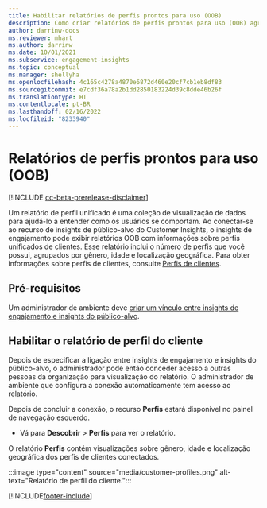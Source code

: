 ```yaml
---
title: Habilitar relatórios de perfis prontos para uso (OOB)
description: Como criar relatórios de perfis prontos para uso (OOB) agrupados por gênero, idade e município ou região de origem.
author: darrinw-docs
ms.reviewer: mhart
ms.author: darrinw
ms.date: 10/01/2021
ms.subservice: engagement-insights
ms.topic: conceptual
ms.manager: shellyha
ms.openlocfilehash: 4c165c4278a4870e6872d460e20cf7cb1eb8df83
ms.sourcegitcommit: e7cdf36a78a2b1dd2850183224d39c8dde46b26f
ms.translationtype: HT
ms.contentlocale: pt-BR
ms.lasthandoff: 02/16/2022
ms.locfileid: "8233940"
---
```

# <a name="out-of-box-oob-unified-profile-reports"></a>Relatórios de perfis prontos para uso (OOB)

[!INCLUDE [cc-beta-prerelease-disclaimer](includes/cc-beta-prerelease-disclaimer.md)]

Um relatório de perfil unificado é uma coleção de visualização de dados para ajudá-lo a entender como os usuários se comportam. Ao conectar-se ao recurso de insights de público-alvo do Customer Insights, o insights de engajamento pode exibir relatórios OOB com informações sobre perfis unificados de clientes. Esse relatório inclui o número de perfis que você possui, agrupados por gênero, idade e localização geográfica. Para obter informações sobre perfis de clientes, consulte [Perfis de clientes](../audience-insights/customer-profiles.md).

## <a name="prerequisites"></a>Pré-requisitos

Um administrador de ambiente deve [criar um vínculo entre insights de engajamento e insights do público-alvo](integrate-audience-insights-engagement-insights.md).

## <a name="enable-the-customer-profile-report"></a>Habilitar o relatório de perfil do cliente

Depois de especificar a ligação entre insights de engajamento e insights do público-alvo, o administrador pode então conceder acesso a outras pessoas da organização para visualização do relatório. O administrador de ambiente que configura a conexão automaticamente tem acesso ao relatório. 

Depois de concluir a conexão, o recurso **Perfis** estará disponível no painel de navegação esquerdo. 

- Vá para **Descobrir** > **Perfis** para ver o relatório.

O relatório **Perfis** contém visualizações sobre gênero, idade e localização geográfica dos perfis de clientes conectados.

:::image type="content" source="media/customer-profiles.png" alt-text="Relatório de perfil do cliente.":::

[!INCLUDE[footer-include](../includes/footer-banner.md)]
